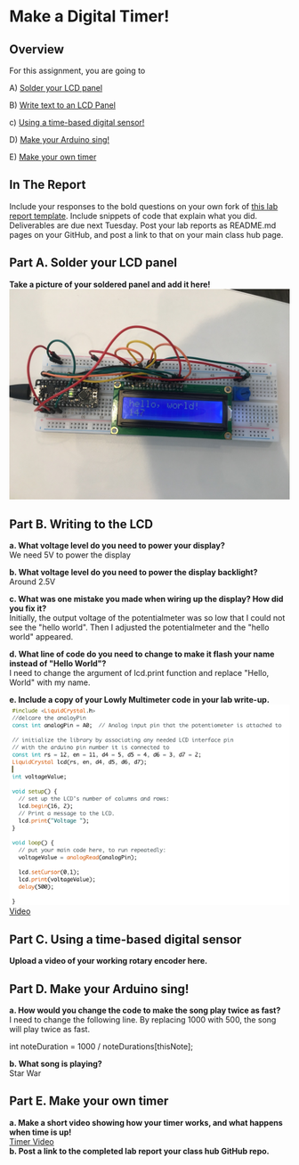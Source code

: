 # Make a Digital Timer!
 
## Overview
For this assignment, you are going to 

A) [Solder your LCD panel](#part-a-solder-your-lcd-panel)

B) [Write text to an LCD Panel](#part-b-writing-to-the-lcd) 

c) [Using a time-based digital sensor!](#part-c-using-a-time-based-digital-sensor)

D) [Make your Arduino sing!](#part-d-make-your-arduino-sing)

E) [Make your own timer](#part-e-make-your-own-timer) 
 
## In The Report
Include your responses to the bold questions on your own fork of [this lab report template](https://github.com/FAR-Lab/IDD-Fa18-Lab2). Include snippets of code that explain what you did. Deliverables are due next Tuesday. Post your lab reports as README.md pages on your GitHub, and post a link to that on your main class hub page.

## Part A. Solder your LCD panel

**Take a picture of your soldered panel and add it here!**
![soldered panel](https://github.com/gw3218/Interactive-Lab-Hub/blob/master/lab2/soldered_panel.JPG)


## Part B. Writing to the LCD
 
**a. What voltage level do you need to power your display?**
<br> We need 5V to power the display

**b. What voltage level do you need to power the display backlight?**
<br> Around 2.5V

**c. What was one mistake you made when wiring up the display? How did you fix it?**
<br> Initially, the output voltage of the potentialmeter was so low that I could not see the "hello world". Then I adjusted the potentialmeter and the "hello world" appeared.


**d. What line of code do you need to change to make it flash your name instead of "Hello World"?**
<br> I need to change the argument of lcd.print function and replace "Hello, World" with my name.
 
**e. Include a copy of your Lowly Multimeter code in your lab write-up.**
![](multimeter_code.png)
[Video](https://youtu.be/m-HNpAT1uU0) 

## Part C. Using a time-based digital sensor

**Upload a video of your working rotary encoder here.**


## Part D. Make your Arduino sing!

**a. How would you change the code to make the song play twice as fast?**
<br> I need to change the following line. By replacing 1000 with 500, the song will play twice as fast. 

int noteDuration = 1000 / noteDurations[thisNote];


**b. What song is playing?**
<br> Star War

## Part E. Make your own timer

**a. Make a short video showing how your timer works, and what happens when time is up!**
<br>
[Timer Video](https://youtu.be/J6TXTABcc8E)
<br>
**b. Post a link to the completed lab report your class hub GitHub repo.**
